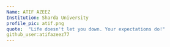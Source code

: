 ```yaml
---
Name: ATIF AZEEZ
Institution: Sharda University
profile_pic: atif.png
quote:  "Life doesn't let you down. Your expectations do!"
github_user:atifazeez77
---
```

